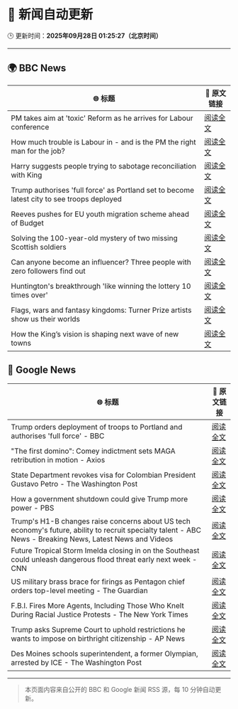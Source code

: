 # 🧠 新闻自动更新

🕒 更新时间：**2025年09月28日 01:25:27（北京时间）**

---

## 🌍 BBC News

| 🌐 标题 | 🔗 原文链接 |
|--------|-------------|
| PM takes aim at 'toxic' Reform as he arrives for Labour conference | [阅读全文](https://www.bbc.com/news/articles/cn0xzdgyx0do?at_medium=RSS&at_campaign=rss) |
| How much trouble is Labour in - and is the PM the right man for the job? | [阅读全文](https://www.bbc.com/news/articles/c1kwlzv9zl1o?at_medium=RSS&at_campaign=rss) |
| Harry suggests people trying to sabotage reconciliation with King | [阅读全文](https://www.bbc.com/news/articles/c04q3pr12e5o?at_medium=RSS&at_campaign=rss) |
| Trump authorises 'full force' as Portland set to become latest city to see troops deployed | [阅读全文](https://www.bbc.com/news/articles/cddmn6ge6e2o?at_medium=RSS&at_campaign=rss) |
| Reeves pushes for EU youth migration scheme ahead of Budget | [阅读全文](https://www.bbc.com/news/articles/c179z10vy28o?at_medium=RSS&at_campaign=rss) |
| Solving the 100-year-old mystery of two missing Scottish soldiers | [阅读全文](https://www.bbc.com/news/articles/c7088ynken8o?at_medium=RSS&at_campaign=rss) |
| Can anyone become an influencer? Three people with zero followers find out | [阅读全文](https://www.bbc.com/news/articles/cy7pe3l3d6no?at_medium=RSS&at_campaign=rss) |
| Huntington's breakthrough 'like winning the lottery 10 times over' | [阅读全文](https://www.bbc.com/news/articles/c3vzek4dkyyo?at_medium=RSS&at_campaign=rss) |
| Flags, wars and fantasy kingdoms: Turner Prize artists show us their worlds | [阅读全文](https://www.bbc.com/news/articles/cn0xyqj7pxwo?at_medium=RSS&at_campaign=rss) |
| How the King’s vision is shaping next wave of new towns | [阅读全文](https://www.bbc.com/news/articles/c179z9z1lxwo?at_medium=RSS&at_campaign=rss) |

## 📰 Google News

| 🌐 标题 | 🔗 原文链接 |
|--------|-------------|
| Trump orders deployment of troops to Portland and authorises 'full force' - BBC | [阅读全文](https://news.google.com/rss/articles/CBMiWkFVX3lxTE9zeTVGTjViUzBfa3h3NHc1b2t4UVRHUldlUWJfU1FWTU51dXdxcGtaR2M0RFpYVjFNTm9tamNtRnZMUEJHd0RsOWNpM1lyS3g3WEZ2aUpkdWs5UdIBX0FVX3lxTE1qUGZQY1JpOXNnQWNlcm1Bc3FPWDF6QkRwLU9BQURiYTI1UklmQV83YlgycktWZ0ZNeTRWa1dweDlYTFJrcW5FdE9ldUN1WkkxYU96OTJZVXdhbjhyT1Vn?oc=5) |
| "The first domino": Comey indictment sets MAGA retribution in motion - Axios | [阅读全文](https://news.google.com/rss/articles/CBMifkFVX3lxTE5KcjFWelpFTUhXQ1FxQ3dBMnJGd2J6WXBNT2xuRGJxWjZfWHJWdlRIMC1RZ2RsZGtWV1BWcG9BY2U1VmJpV3BCZ1UxYXZCVlBGQ2phZ1ZhMXlWUTNwYW1LeVNxRWt3bGtXamMtYUVFck9FcG94emRxYmtXeWtQZw?oc=5) |
| State Department revokes visa for Colombian President Gustavo Petro - The Washington Post | [阅读全文](https://news.google.com/rss/articles/CBMiiAFBVV95cUxNY0xINWNkWlVlbXoxQTMzdWVna2ZLd1JZdVNWYzlBNTI4RWFRZTFpVmxKN2kwMFpEV1RWaFNrbE9nTklMWkwzaTlKRmlVQUpfVWtJNGVtZ3lrRW5aalcySXdMc3FjTEhWRFdCWGpvMGg0ZUw1aHAtVnJrdm1DZE9wejJJUVdrdnVi?oc=5) |
| How a government shutdown could give Trump more power - PBS | [阅读全文](https://news.google.com/rss/articles/CBMilgFBVV95cUxObmIxS2c3MVRodVQyODh2NDZodDFuUV82c0VhVDFkMXNSbVhxRjJKUzllaHVnZW1vM1NaOVBtUVA2d0FTdlNncTY2Q3UwbWVZRGNwYlZNaEFiSDloSlVRY0I1Z1dWelh3ZnpKS0dxR0RaM1N2WF9hVkdjWmpxZ3h5d0hra0VOOEYyVk44ZTFaeWMydjN5bVHSAZsBQVVfeXFMTVp1Qm9XejRkUWk1VElyZkxhdnBBaW53YlQ4TEhWRWpzYUx6MHhNbFhVQWNBQ3VWeHdtejB3aFNsS1FDb0RCZHJrVVI1Rk5fdHRTTW9IbFhHMy1RWWpyM3FvckNmU1c1eXhneFdDUktTM0NtUmR0T1VROFJDSTZYVjFQZno0YS0ycXBHSmdTal92MkpEamUxY3JURFE?oc=5) |
| Trump's H1-B changes raise concerns about US tech economy's future, ability to recruit specialty talent - ABC News - Breaking News, Latest News and Videos | [阅读全文](https://news.google.com/rss/articles/CBMioAFBVV95cUxQR1NURVV3bzM3Q3N2SGgtWkJ0VEhiNUZtSTZtNloxS1JmQjhEbUpSZGNyaUVmUi1DbDViMjVwcXdWRlVhOWp2VlhETDZqb1dCY0pweWZ5ak83TlNMb3JyMURUQXRhM3FIcXFlN1lPS0c4b1l2YWJCeUltTXBUQ3lTT0hjc2ZMdnR6UXdBQ0dyZUR1UzA1anNZVXVJc0FXTnZ10gGmAUFVX3lxTE9tTjNxNFZmWDN1ZG9TYWsxLW9SWWFXTm5xSk5MOTBBWXZDanRtUDNQUkNmRDhSRVd1LWtOTkd2WXVtUUxrSVdTMDBTMFBQUENhRDRlOS1hODJVaHllUDRyZHhRSzA2RXBmeHVpejh0ckNDRDA4MFJ4dDZmcWNpVjB3OS1Pd2g0TVRjRHhhdXlJTzR1bUo3OFFOSGJKS2Vvc05jXzRfTnc?oc=5) |
| Future Tropical Storm Imelda closing in on the Southeast could unleash dangerous flood threat early next week - CNN | [阅读全文](https://news.google.com/rss/articles/CBMimgFBVV95cUxQS3lNbGJhV2xWQkVtUmw2emlrZlNQRjhUdDRnZnp6X3RBbUJ3eU9mQlVxQnpBaWF6X2NhMWNvc01Fem4yMW9uZHJnVGF5NVBrTWtLX20tUVI1cVZPQkx6MThQdUJEME4yb0NyNWdqdUJUQnRTU1h3NndNUi1HWmE2aUFmODEzM1AwM3lCS0UtMWs5RGtvcXk4UEZB?oc=5) |
| US military brass brace for firings as Pentagon chief orders top-level meeting - The Guardian | [阅读全文](https://news.google.com/rss/articles/CBMikgFBVV95cUxQckFfRGFlOW4zN05sSWttdGhmUGFvQkgzX1NPMlBXTUV0cUw5ejNFZWhBRFlUZ3RESWxrWXR3UzZpS0FxOG4tWU5Hbl9leG5HLW01azA4OWFzazBHeE5uaFlsLVRKUVJQdjlPS1hzbmFpSHBSdHR1d0pENjY3Q09xeFBrRV9MVmI4dHRDSlZKUThrQQ?oc=5) |
| F.B.I. Fires More Agents, Including Those Who Knelt During Racial Justice Protests - The New York Times | [阅读全文](https://news.google.com/rss/articles/CBMifkFVX3lxTE90elNOdGJyY0NEZEZZUHE0dG1MVVBjMlNlODYycEZmX3hSZVlNcEJHcUtIT3ZsSmJZaWYxakxUeUpZcnRPcl9udl9BcUhOZDVlc0hFaGdmQW45dDNMWVdhVjQ5UkhNX0tueHE3OHNaTkZZX3VrVmY5cEk5dU5idw?oc=5) |
| Trump asks Supreme Court to uphold restrictions he wants to impose on birthright citizenship - AP News | [阅读全文](https://news.google.com/rss/articles/CBMipAFBVV95cUxNRXg2MXdWUFRramhOdjdpWi1CMGQzZy1IVVdob3BhQ2dEeWgxV3RGRUR2NnRETjgtNjhCYVNEVjlVODY3dXFhcnlkNS1EQVY1cDZXMWxXQkRRbmd1azhXTC13UkRNekxBQ3BXWWRZUElfYUsyYVB6amM4Z3I5SDJ4SlpINkdCWjlUbWgwbmlOSFdVYW1INXdjYzlxXzN5RTdRZ0VNcg?oc=5) |
| Des Moines schools superintendent, a former Olympian, arrested by ICE - The Washington Post | [阅读全文](https://news.google.com/rss/articles/CBMilgFBVV95cUxPdWxpOHJIckNpUW9GWUVST3JrS3FfUjVueVdpbTZkNkZUNjZ4VHZzRGlQNWZKSjEzMHNFb0ZfcUFnalFfcmpMUEJyclRIWER2U3dRZXg3ZzVZUGNhUVZmSzR6b1gxdVpLaEdneEpXQm9rWWhDT3dWZ05rTGJrTWt4OTRMTG0tMVlCTDNSMXQ1dEZIWjBfSGc?oc=5) |

---
> 本页面内容来自公开的 BBC 和 Google 新闻 RSS 源，每 10 分钟自动更新。